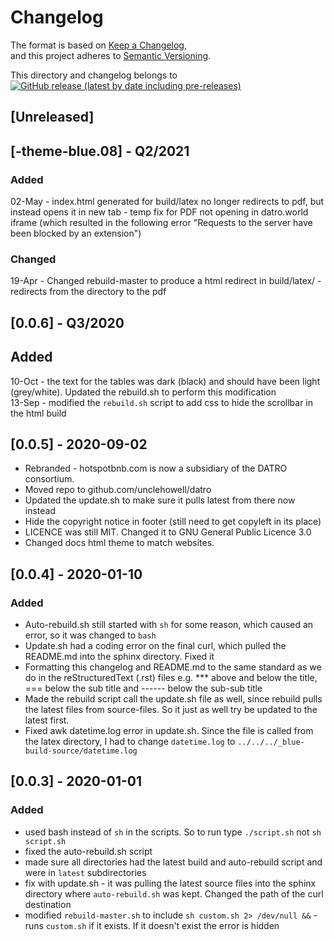 # Changelog

The format is based on [Keep a Changelog](https://keepachangelog.com/en/1.0.0/),  
and this project adheres to [Semantic Versioning](https://semver.org/spec/v2.0.0.html).  

This directory and changelog belongs to [![GitHub release (latest by date including pre-releases)](https://img.shields.io/github/v/release/unclehowell/datro?include_prereleases)](https://github.com/unclehowell/datro/releases)  

## [Unreleased]  

## [-theme-blue.08] - Q2/2021  

### Added
02-May - index.html generated for build/latex no longer redirects to pdf, but instead opens it in new tab - temp fix for PDF not opening in datro.world iframe (which resulted in the following error "Requests to the server have been blocked by an extension")  

### Changed  
19-Apr - Changed rebuild-master to produce a html redirect in build/latex/ - redirects from the directory to the pdf   

## [0.0.6] - Q3/2020

## Added
10-Oct - the text for the tables was dark (black) and should have been light (grey/white). Updated the rebuild.sh to perform this modification  
13-Sep - modified the `rebuild.sh` script to add css to hide the scrollbar in the html build  

## [0.0.5] - 2020-09-02                                                                    
 - Rebranded - hotspotbnb.com is now a subsidiary of the DATRO consortium.   
 - Moved repo to github.com/unclehowell/datro  
 - Updated the update.sh to make sure it pulls latest from there now instead  
 - Hide the copyright notice in footer (still need to get copyleft in its place)  
 - LICENCE was still MIT. Changed it to GNU General Public Licence 3.0  
 - Changed docs html theme to match websites.   


## [0.0.4] - 2020-01-10 

### Added 

 - Auto-rebuild.sh still started with `sh` for some reason, which caused an error, so it was changed to `bash`  
 - Update.sh had a coding error on the final curl, which pulled the README.md into the sphinx directory. Fixed it  
 - Formatting this changelog and README.md to the same standard as we do in the reStructuredText (.rst) files e.g. *** above and below the title, === below the sub title and ------ below the sub-sub title  
 - Made the rebuild script call the update.sh file as well, since rebuild pulls the latest files from source-files. So it just as well try be updated to the latest first.   
 - Fixed awk datetime.log error in update.sh. Since the file is called from the latex directory, I had to change `datetime.log` to `../../../_blue-build-source/datetime.log`  

## [0.0.3] - 2020-01-01

### Added

 - used bash instead of `sh` in the scripts. So to run type `./script.sh` not `sh script.sh`  
 - fixed the auto-rebuild.sh script  
 - made sure all directories had the latest build and auto-rebuild script and were in `latest` subdirectories  
 - fix with update.sh - it was pulling the latest source files into the sphinx directory where `auto-rebuild.sh` was kept. Changed the path of the curl destination  
 - modified `rebuild-master.sh` to include `sh custom.sh 2> /dev/null &&` - runs `custom.sh` if it exists. If it doesn't exist the error is hidden  
